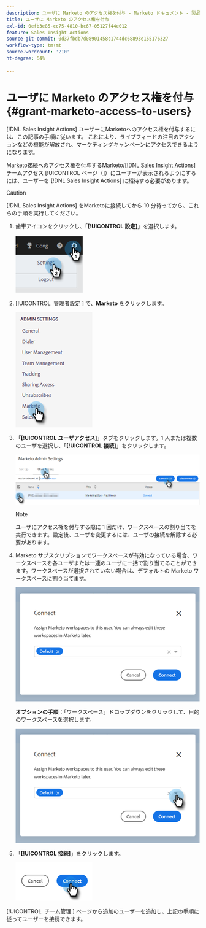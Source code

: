 ```yaml
---
description: ユーザに Marketo のアクセス権を付与 - Marketo ドキュメント - 製品ドキュメント
title: ユーザに Marketo のアクセス権を付与
exl-id: 0efb3e85-cc75-4810-bc67-05127f44e012
feature: Sales Insight Actions
source-git-commit: 0d37fbdb7d08901458c1744dc68893e155176327
workflow-type: tm+mt
source-wordcount: '210'
ht-degree: 64%

---
```


# ユーザに Marketo のアクセス権を付与 {#grant-marketo-access-to-users}

[!DNL Sales Insight Actions] ユーザーにMarketoへのアクセス権を付与するには、この記事の手順に従います。 これにより、ライブフィードの注目のアクションなどの機能が解放され、マーケティングキャンペーンにアクセスできるようになります。

Marketo接続へのアクセス権を付与するMarketo/[[!DNL Sales Insight Actions]](/help/marketo/product-docs/marketo-sales-insight/actions/admin/invite-users-and-admins.md#invite-users) チームアクセス [!UICONTROL &#x200B; ページ（]）にユーザーが表示されるようにするには、ユーザーを [!DNL Sales Insight Actions] に招待する必要があります。

>[!CAUTION]
>
>[!DNL Sales Insight Actions] をMarketoに接続してから 10 分待ってから、これらの手順を実行してください。

1. 歯車アイコンをクリックし、「**[!UICONTROL 設定]**」を選択します。

   ![](assets/grant-marketo-access-to-users-1.png)

1. [!UICONTROL &#x200B; 管理者設定 &#x200B;] で、**Marketo** をクリックします。

   ![](assets/grant-marketo-access-to-users-2.png)

1. 「**[!UICONTROL ユーザアクセス]**」タブをクリックします。1 人または複数のユーザを選択し、「**[!UICONTROL 接続]**」をクリックします。

   ![](assets/grant-marketo-access-to-users-3.png)

   >[!NOTE]
   >
   >ユーザにアクセス権を付与する際に 1 回だけ、ワークスペースの割り当てを実行できます。設定後、ユーザを変更するには、ユーザの接続を解除する必要があります。

1. Marketo サブスクリプションでワークスペースが有効になっている場合、ワークスペースを各ユーザまたは一連のユーザに一括で割り当てることができます。ワークスペースが選択されていない場合は、デフォルトの Marketo ワークスペースに割り当てます。

   ![](assets/grant-marketo-access-to-users-4.png)

   **オプションの手順**：「ワークスペース」ドロップダウンをクリックして、目的のワークスペースを選択します。

   ![](assets/grant-marketo-access-to-users-5.png)

1. 「**[!UICONTROL 接続]**」をクリックします。

   ![](assets/grant-marketo-access-to-users-6.png)

[!UICONTROL &#x200B; チーム管理 &#x200B;] ページから追加のユーザーを追加し、上記の手順に従ってユーザーを接続できます。
